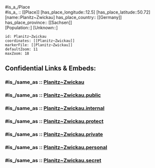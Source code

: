 ﻿---
confidential: public
isDeleted: false
location:
- 50.72
- 12.5
mapmarker: city
mapzoom:
- 7
- 12
SpocWebEntityId: 33400
tags:
- geo/City
type: City
---

#is_a_/Place  
#is_a_ :: [[Place]] 
[has_place_longitude::12.5] 
[has_place_latitude::50.72] 
[name::Planitz~Zwickau] 
has_place_country:: [[Germany]]  
has_place_province:: [[Sachsen]]  
[Population::] 
[Unknown::] 


```leaflet
id: Planitz~Zwickau
coordinates: [[Planitz~Zwickau]] 
markerFile: [[Planitz~Zwickau]] 
defaultZoom: 11 
maxZoom: 18
```


## Confidential Links & Embeds: 

### #is_/same_as :: [Planitz~Zwickau](/_Standards/Earth/Continent/Europe/Europe~Central/Germany/Germany~East/Sachsen/counties~Sachsen/Zwickau/cities~Zwickau/Zwickau-city/City/Planitz~Zwickau.md) 

### #is_/same_as :: [Planitz~Zwickau.public](/_public/Earth/Continent/Europe/Europe~Central/Germany/Germany~East/Sachsen/counties~Sachsen/Zwickau/cities~Zwickau/Zwickau-city/City/Planitz~Zwickau.public.md) 

### #is_/same_as :: [Planitz~Zwickau.internal](/_internal/Earth/Continent/Europe/Europe~Central/Germany/Germany~East/Sachsen/counties~Sachsen/Zwickau/cities~Zwickau/Zwickau-city/City/Planitz~Zwickau.internal.md) 

### #is_/same_as :: [Planitz~Zwickau.protect](/_protect/Earth/Continent/Europe/Europe~Central/Germany/Germany~East/Sachsen/counties~Sachsen/Zwickau/cities~Zwickau/Zwickau-city/City/Planitz~Zwickau.protect.md) 

### #is_/same_as :: [Planitz~Zwickau.private](/_private/Earth/Continent/Europe/Europe~Central/Germany/Germany~East/Sachsen/counties~Sachsen/Zwickau/cities~Zwickau/Zwickau-city/City/Planitz~Zwickau.private.md) 

### #is_/same_as :: [Planitz~Zwickau.personal](/_personal/Earth/Continent/Europe/Europe~Central/Germany/Germany~East/Sachsen/counties~Sachsen/Zwickau/cities~Zwickau/Zwickau-city/City/Planitz~Zwickau.personal.md) 

### #is_/same_as :: [Planitz~Zwickau.secret](/_secret/Earth/Continent/Europe/Europe~Central/Germany/Germany~East/Sachsen/counties~Sachsen/Zwickau/cities~Zwickau/Zwickau-city/City/Planitz~Zwickau.secret.md)


